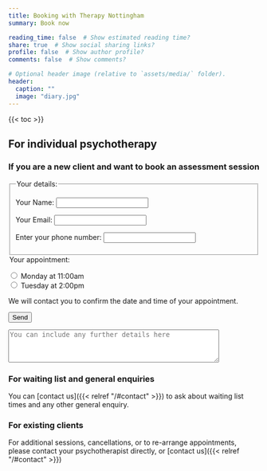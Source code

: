 ```yaml
---
title: Booking with Therapy Nottingham
summary: Book now

reading_time: false  # Show estimated reading time?
share: true  # Show social sharing links?
profile: false  # Show author profile?
comments: false  # Show comments?

# Optional header image (relative to `assets/media/` folder).
header:
  caption: ""
  image: "diary.jpg"
---
```

{{< toc >}}
## For individual psychotherapy

### If you are a new client and want to book an assessment session
<form name="webassessmentbooking" method="POST" autocomplete="on" data-netlify-recaptcha="true" data-netlify="true">
  <fieldset>
    <legend>Your details:</legend>
  <p>
    <label for="name">Your Name: </label><input type="text" id="name">   
  </p>
  <p>
    <label for="email">Your Email: </label><input type="email" id="email">
  </p>
  <p>
    <label for="phone">Enter your phone number: </label><input type="tel" id="phone" name="phone">
  </fieldset>
  <firldset>
    <legend>Your appointment:</legend>
    <p>
    <input type="radio" id="monday11" name="appt" value="Monday at 11:00am"><label for="monday11"> Monday at 11:00am</label><br>
    <input type="radio" id="tuesday14" name="appt" value="Tuesday at 2:00pm"><label for="tuesday11"> Tuesday at 2:00pm</label><br>
    <!-- <input type="radio" id="wednesday1730" name="appt" value="Wednesday at 5:30pm"><label for="wednesday1730">Wednesday at 5:30pm</label><br> -->
    </p>
  <p>We will contact you to confirm the date and time of your appointment.</p>
  <div data-netlify-recaptcha="true"></div>
  <p>
    <button type="submit">Send</button>
  </p>
</form>
<textarea name="message" form="webassessmentbooking" rows="4" cols="50" placeholder="You can include any further details here"></textarea>


### For waiting list and general enquiries
  
You can [contact us]({{< relref "/#contact" >}}) to ask about waiting list times and any other general enquiry.

### For existing clients

For additional sessions, cancellations, or to re-arrange appointments, please contact your psychotherapist directly, or [contact us]({{< relref "/#contact" >}})
